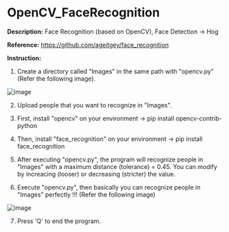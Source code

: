 # OpenCV_FaceRecognition

**Description:** Face Recognition (based on OpenCV), Face Detection -> Hog

**Reference:** https://github.com/ageitgey/face_recognition

**Instruction:** 
1. Create a directory called "Images" in the same path with "opencv.py" (Refer the following image).

![image](https://github.com/KBLin1996/NIAG_FaceRecognition/blob/master/Reference.png)

2. Upload people that you want to recognize in "Images".

3. First, install "opencv" on your environment -> pip install opencv-contrib-python

4. Then, install "face_recognition" on your environment -> pip install face_recognition

5. After executing "opencv.py", the program will recognize people in "Images" with a maximum distance (tolerance) = 0.45.
   You can modify by increacing (looser) or decreasing (stricter) the value.
  
6. Execute "opencv.py", then basically you can recognize people in "Images" perfectly !!! (Refer the following image)

![image](https://github.com/KBLin1996/NIAG_FaceRecognition/blob/master/Recognize.png)

7. Press 'Q' to end the program.

